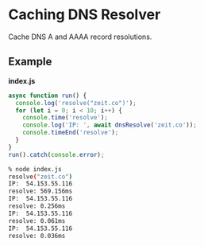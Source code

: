 Caching DNS Resolver
====================

Cache DNS A and AAAA record resolutions.

## Example

**index.js**
```javascript
async function run() {
  console.log('resolve("zeit.co")');
  for (let i = 0; i < 10; i++) {
    console.time('resolve');
    console.log('IP: ', await dnsResolve('zeit.co'));
    console.timeEnd('resolve');
  }
}
run().catch(console.error);
```

```bash
% node index.js
resolve("zeit.co")
IP:  54.153.55.116
resolve: 569.156ms
IP:  54.153.55.116
resolve: 0.256ms
IP:  54.153.55.116
resolve: 0.061ms
IP:  54.153.55.116
resolve: 0.036ms
```
